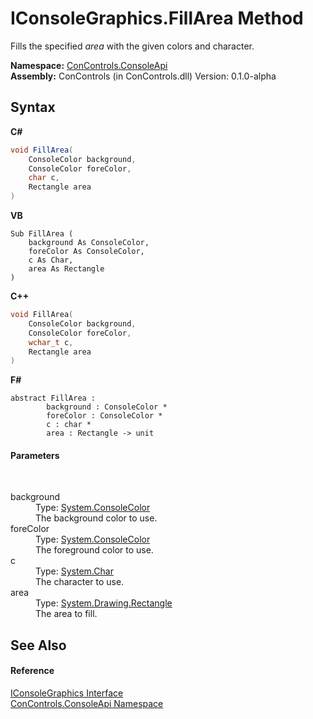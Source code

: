# IConsoleGraphics.FillArea Method 
 

Fills the specified *area* with the given colors and character.

**Namespace:**&nbsp;<a href="177cfcc5-3f74-6e69-d0ba-d02897b9e736">ConControls.ConsoleApi</a><br />**Assembly:**&nbsp;ConControls (in ConControls.dll) Version: 0.1.0-alpha

## Syntax

**C#**<br />
``` C#
void FillArea(
	ConsoleColor background,
	ConsoleColor foreColor,
	char c,
	Rectangle area
)
```

**VB**<br />
``` VB
Sub FillArea ( 
	background As ConsoleColor,
	foreColor As ConsoleColor,
	c As Char,
	area As Rectangle
)
```

**C++**<br />
``` C++
void FillArea(
	ConsoleColor background, 
	ConsoleColor foreColor, 
	wchar_t c, 
	Rectangle area
)
```

**F#**<br />
``` F#
abstract FillArea : 
        background : ConsoleColor * 
        foreColor : ConsoleColor * 
        c : char * 
        area : Rectangle -> unit 

```


#### Parameters
&nbsp;<dl><dt>background</dt><dd>Type: <a href="https://docs.microsoft.com/dotnet/api/system.consolecolor" target="_blank">System.ConsoleColor</a><br />The background color to use.</dd><dt>foreColor</dt><dd>Type: <a href="https://docs.microsoft.com/dotnet/api/system.consolecolor" target="_blank">System.ConsoleColor</a><br />The foreground color to use.</dd><dt>c</dt><dd>Type: <a href="https://docs.microsoft.com/dotnet/api/system.char" target="_blank">System.Char</a><br />The character to use.</dd><dt>area</dt><dd>Type: <a href="https://docs.microsoft.com/dotnet/api/system.drawing.rectangle" target="_blank">System.Drawing.Rectangle</a><br />The area to fill.</dd></dl>

## See Also


#### Reference
<a href="8d0d7e74-c0c2-4be2-5db9-6790a2c261a6">IConsoleGraphics Interface</a><br /><a href="177cfcc5-3f74-6e69-d0ba-d02897b9e736">ConControls.ConsoleApi Namespace</a><br />